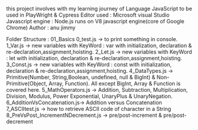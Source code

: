 this project involves with my learning journey of Language JavaScript to be used in PlayWright & Cypress
Editor used : Microsoft visual Studio
Javascript engine : Node.js runs on V8 javascript engine(core of Google Chrome)
Author : anu jimmy

Folder Structure :
    01_Basics 
        0_test.js                   -> to print something in console.
        1_Var.js                    -> new variables with KeyWord : var with initialization, declaration & re-declaration,assignment,hoisting.
        2_Let.js                    -> new variables with KeyWord : let with initialization, declaration & re-declaration,assignment,hoisting. 
        3_Const.js                  -> new variables with KeyWord : const with initialization, declaration & re-declaration,assignment,hoisting.
        4_DataTypes.js              -> Primitive(Number, String,Boolean, undefined, null & BigInt) & Non-Primitive(Object, Array, Function). All except BigInt, Array & Function is covered here.
        5_MathOperators.js          -> Addition, Subtraction, Multiplication, Division, Modulus, Power Exponential, UnaryPlus & UnaryNegation.
        6_AdditionVsConcatenation.js-> Addition versus Concatenation
        7_ASCIItest.js              -> how to retrieve ASCII code of character in a String
        8_PreVsPost_IncrementNDecrement.js -> pre/post-increment & pre/post-decrement